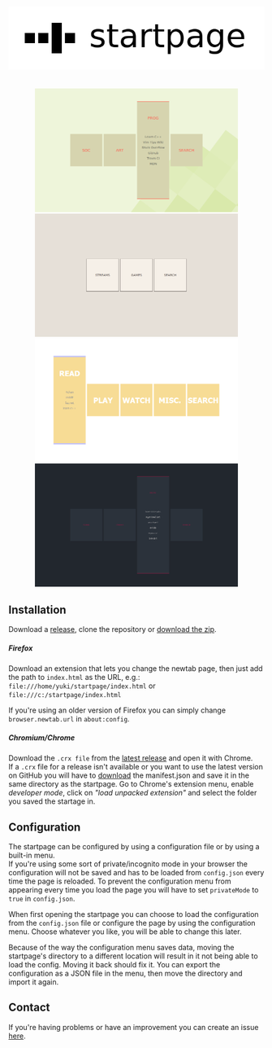 
<p align="center">
    <img alt="logo" src="/img/readme/logo.png?raw=true"><br><br><br>
    <img alt="example screenshot" src="/img/readme/screenshot-29032017-1.png?raw=true" width="400px">
    <img alt="example screenshot" src="/img/readme/screenshot-29032017-3.png?raw=true" width="400px"><br>
    <img alt="example screenshot" src="/img/readme/screenshot-29032017-4.png?raw=true" width="400px">
    <img alt="example screenshot" src="/img/readme/screenshot-29032017-2.png?raw=true" width="400px">
</p>


## Installation

Download a [release](https://github.com/fuyuneko/startpage/releases), clone the
repository or
[download the zip](https://github.com/fuyuneko/startpage/archive/master.zip).


##### Firefox

Download an extension that lets you change the newtab page, then just add the
path to `index.html` as the URL, e.g.:
`file:///home/yuki/startpage/index.html` or `file:///c:/startpage/index.html`

If you're using an older version of Firefox you can simply change
`browser.newtab.url` in `about:config`.

##### Chromium/Chrome

Download the `.crx file` from the
[latest release](https://github.com/fuyuneko/startpage/releases/latest) and open
it with Chrome.<br>
If a `.crx` file for a release isn't available or you want to use the latest
version on GitHub you will have to
[download](https://github.com/fuyuneko/startpage/blob/chromium-patch/manifest.json)
the manifest.json and save it in the same directory as the startpage. Go to
Chrome's extension menu, enable _developer mode_, click on
_"load unpacked extension"_ and select the folder you saved the startage in.



## Configuration

The startpage can be configured by using a configuration file or by using a
built-in menu.<br>
If you're using some sort of private/incognito mode in your browser the
configuration will not be saved and has to be loaded from `config.json`
every time the page is reloaded. To prevent the configuration menu from
appearing every time you load the page you will have to set `privateMode`
to `true` in `config.json`.

When first opening the startpage you can choose to load the configuration from
the `config.json` file or configure the page by using the configuration
menu. Choose whatever you like, you will be able to change this later.<br>

Because of the way the configuration menu saves data, moving the startpage's
directory to a different location will result in it not being able to load the
config. Moving it back should fix it. You can export the configuration as a JSON
file in the menu, then move the directory and import it again.


## Contact

If you're having problems or have an improvement you can create an issue
[here](https://github.com/fuyuneko/startpage/issues).

